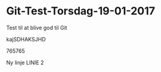 # Git-Test-Torsdag-19-01-2017
Test til at blive god til Git

kajSDHAKSJHD

765765

Ny linje
LINIE 2
